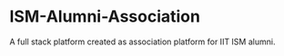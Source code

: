 # ISM-Alumni-Association
A full stack platform created as  association platform for IIT ISM alumni.
